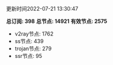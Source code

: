 更新时间2022-07-21 13:30:47

**总订阅: 398**
**总节点: 14921**
**有效节点: 2575**
- v2ray节点: 1762
- ss节点: 439
- trojan节点: 279
- ssr节点: 95
